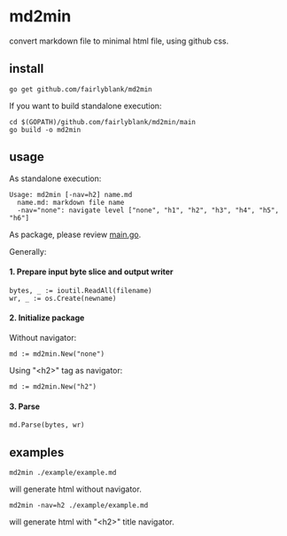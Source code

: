 md2min
======

convert markdown file to minimal html file, using github css.

install
-------

	go get github.com/fairlyblank/md2min

If you want to build standalone execution:

	cd $(GOPATH)/github.com/fairlyblank/md2min/main
	go build -o md2min

usage
-----

As standalone execution:

	Usage: md2min [-nav=h2] name.md
	  name.md: markdown file name
	  -nav="none": navigate level ["none", "h1", "h2", "h3", "h4", "h5", "h6"]

As package, please review [main.go](https://github.com/fairlyblank/md2min/blob/master/main/main.go).

Generally:

#### 1. Prepare input byte slice and output writer

	bytes, _ := ioutil.ReadAll(filename)
	wr, _ := os.Create(newname)

#### 2. Initialize package

Without navigator:

	md := md2min.New("none")

Using "\<h2\>" tag as navigator:

	md := md2min.New("h2")

#### 3. Parse

	md.Parse(bytes, wr)

examples
-------

	md2min ./example/example.md

will generate html without navigator.

	md2min -nav=h2 ./example/example.md

will generate html with "\<h2\>" title navigator.

